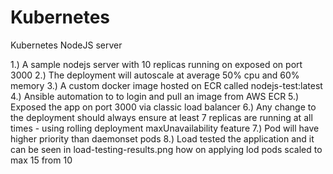 # Kubernetes
Kubernetes NodeJS server

1.) A sample nodejs server with 10 replicas running on exposed on port 3000
2.) The deployment will autoscale at average 50% cpu and 60% memory
3.) A custom docker image hosted on ECR called nodejs-test:latest
4.) Ansible automation to to login and pull an image from AWS ECR 
5.) Exposed the app on port 3000 via classic load balancer
6.) Any change to the deployment should always ensure at least 7 replicas are running at all times - using rolling deployment maxUnavailability feature
7.) Pod will have higher priority than daemonset pods
8.) Load tested the application and it can be seen in load-testing-results.png how on applying lod pods scaled to max 15 from 10

